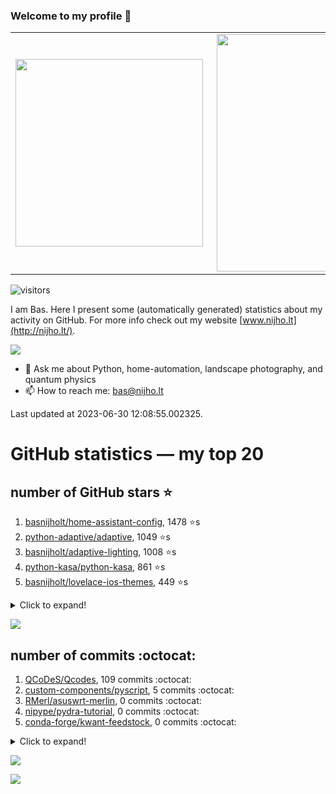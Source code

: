 ### Welcome to my profile 👋

<center>
  <table>
    <tr>
        <td><img width="300px" align="left" src="https://github-readme-stats.vercel.app/api/top-langs/?username=basnijholt&hide=TeX,Jupyter%20Notebook&layout=compact&theme=radical" /></td>
        <td><img align='right' src="https://github-readme-stats.vercel.app/api?username=basnijholt&show_icons=true&theme=radical" width="380"></td>
    </tr>
  </table>
</center>

![visitors](https://visitor-badge.glitch.me/badge?page_id=basnijholt.visitor-badge)

I am Bas. Here I present some (automatically generated) statistics about my activity on GitHub. For more info check out my website [www.nijho.lt](http://nijho.lt/).

![](https://www.nijho.lt/authors/admin/avatar_hu9e60e4b9bc120dfb6a666009f2878da6_182107_250x250_fill_q90_lanczos_center.jpg)

- 💬 Ask me about Python, home-automation, landscape photography, and quantum physics
- 📫 How to reach me: bas@nijho.lt

Last updated at 2023-06-30 12:08:55.002325.

# GitHub statistics — my top 20

## number of GitHub stars ⭐️

1. [basnijholt/home-assistant-config](https://github.com/basnijholt/home-assistant-config/), 1478 ⭐️s
2. [python-adaptive/adaptive](https://github.com/python-adaptive/adaptive/), 1049 ⭐️s
3. [basnijholt/adaptive-lighting](https://github.com/basnijholt/adaptive-lighting/), 1008 ⭐️s
4. [python-kasa/python-kasa](https://github.com/python-kasa/python-kasa/), 861 ⭐️s
5. [basnijholt/lovelace-ios-themes](https://github.com/basnijholt/lovelace-ios-themes/), 449 ⭐️s
<details><summary>Click to expand!</summary>

6. [basnijholt/lovelace-ios-dark-mode-theme](https://github.com/basnijholt/lovelace-ios-dark-mode-theme/), 416 ⭐️s
7. [basnijholt/miflora](https://github.com/basnijholt/miflora/), 360 ⭐️s
8. [basnijholt/rsync-time-machine.py](https://github.com/basnijholt/rsync-time-machine.py/), 325 ⭐️s
9. [topocm/topocm_content](https://github.com/topocm/topocm_content/), 241 ⭐️s
10. [basnijholt/home-assistant-streamdeck-yaml](https://github.com/basnijholt/home-assistant-streamdeck-yaml/), 117 ⭐️s
11. [basnijholt/home-assistant-macbook-touch-bar](https://github.com/basnijholt/home-assistant-macbook-touch-bar/), 92 ⭐️s
12. [basnijholt/markdown-code-runner](https://github.com/basnijholt/markdown-code-runner/), 73 ⭐️s
13. [kwant-project/kwant](https://github.com/kwant-project/kwant/), 73 ⭐️s
14. [basnijholt/home-assistant-streamdeck-yaml-addon](https://github.com/basnijholt/home-assistant-streamdeck-yaml-addon/), 45 ⭐️s
15. [basnijholt/aiokef](https://github.com/basnijholt/aiokef/), 30 ⭐️s
16. [basnijholt/thesis-cover](https://github.com/basnijholt/thesis-cover/), 25 ⭐️s
17. [basnijholt/instacron](https://github.com/basnijholt/instacron/), 19 ⭐️s
18. [basnijholt/adaptive-scheduler](https://github.com/basnijholt/adaptive-scheduler/), 17 ⭐️s
19. [basnijholt/addon-otmonitor](https://github.com/basnijholt/addon-otmonitor/), 15 ⭐️s
20. [kwant-project/kwant-tutorial-2016](https://github.com/kwant-project/kwant-tutorial-2016/), 13 ⭐️s

</details>

![](https://github.com/basnijholt/basnijholt/raw/main/stars_over_time.png)

## number of commits :octocat:

1. [QCoDeS/Qcodes](https://github.com/QCoDeS/Qcodes/), 109 commits :octocat:
2. [custom-components/pyscript](https://github.com/custom-components/pyscript/), 5 commits :octocat:
3. [RMerl/asuswrt-merlin](https://github.com/RMerl/asuswrt-merlin/), 0 commits :octocat:
4. [nipype/pydra-tutorial](https://github.com/nipype/pydra-tutorial/), 0 commits :octocat:
5. [conda-forge/kwant-feedstock](https://github.com/conda-forge/kwant-feedstock/), 0 commits :octocat:
<details><summary>Click to expand!</summary>

6. [LonamiWebs/Telethon](https://github.com/LonamiWebs/Telethon/), 0 commits :octocat:
7. [basnijholt/kwant-conda-recipes](https://github.com/basnijholt/kwant-conda-recipes/), 0 commits :octocat:
8. [uchicago-cs/deepdish](https://github.com/uchicago-cs/deepdish/), 0 commits :octocat:
9. [lkorth/jekyll-500px-embed](https://github.com/lkorth/jekyll-500px-embed/), 0 commits :octocat:
10. [sammchardy/python-binance](https://github.com/sammchardy/python-binance/), 0 commits :octocat:
11. [Kobold/text_histogram](https://github.com/Kobold/text_histogram/), 0 commits :octocat:
12. [basnijholt/cyclecloud-slurm-scaling](https://github.com/basnijholt/cyclecloud-slurm-scaling/), 0 commits :octocat:
13. [whiskerz007/proxmox_hassos_install](https://github.com/whiskerz007/proxmox_hassos_install/), 0 commits :octocat:
14. [basnijholt/variational-quantum-monte-carlo](https://github.com/basnijholt/variational-quantum-monte-carlo/), 0 commits :octocat:
15. [kwant-project/homebrew-kwant](https://github.com/kwant-project/homebrew-kwant/), 0 commits :octocat:
16. [conda-forge/shapely-feedstock](https://github.com/conda-forge/shapely-feedstock/), 0 commits :octocat:
17. [conda-forge/opencensus-ext-azure-feedstock](https://github.com/conda-forge/opencensus-ext-azure-feedstock/), 0 commits :octocat:
18. [kwant-project/billiard](https://github.com/kwant-project/billiard/), 0 commits :octocat:
19. [MicrosoftDocs/azure-docs](https://github.com/MicrosoftDocs/azure-docs/), 0 commits :octocat:
20. [sabnzbd/sabnzbd](https://github.com/sabnzbd/sabnzbd/), 0 commits :octocat:

</details>

![](https://github.com/basnijholt/basnijholt/raw/main/commits_per_hour.png)

![](https://github.com/basnijholt/basnijholt/raw/main/commits_per_weekday.png)

